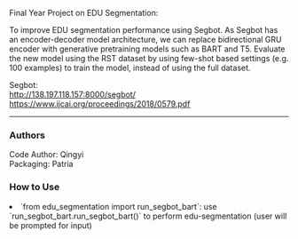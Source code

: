 Final Year Project on EDU Segmentation:

To improve EDU segmentation performance using Segbot. As Segbot has an encoder-decoder model architecture, we can replace bidirectional GRU encoder with generative pretraining models such as BART and T5. Evaluate the new model using the RST dataset by using few-shot based settings (e.g. 100 examples) to train the model, instead of using the full dataset.

Segbot: <br>
http://138.197.118.157:8000/segbot/ <br>
https://www.ijcai.org/proceedings/2018/0579.pdf

----
### Authors
Code Author: Qingyi <br>
Packaging: Patria <br>

### How to Use
<li> `from edu_segmentation import run_segbot_bart`: use `run_segbot_bart.run_segbot_bart()` to perform edu-segmentation (user will be prompted for input)